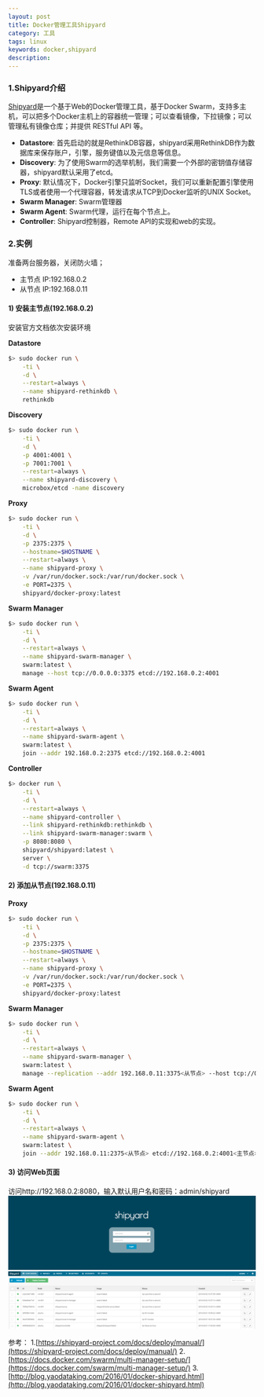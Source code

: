 ```yaml
---
layout: post
title: Docker管理工具Shipyard
category: 工具
tags: linux
keywords: docker,shipyard
description:
---
```


### 1.Shipyard介绍
[Shipyard](http://shipyard-project.com/)是一个基于Web的Docker管理工具，基于Docker Swarm，支持多主机，可以把多个Docker主机上的容器统一管理；可以查看镜像，下拉镜像；可以管理私有镜像仓库；并提供 RESTful API 等。

- **Datastore**: 首先启动的就是RethinkDB容器，shipyard采用RethinkDB作为数据库来保存账户，引擎，服务键值以及元信息等信息。
- **Discovery**: 为了使用Swarm的选举机制，我们需要一个外部的密钥值存储容器，shipyard默认采用了etcd。
- **Proxy**: 默认情况下，Docker引擎只监听Socket，我们可以重新配置引擎使用TLS或者使用一个代理容器，转发请求从TCP到Docker监听的UNIX Socket。
- **Swarm Manager**: Swarm管理器
- **Swarm Agent**: Swarm代理，运行在每个节点上。
- **Controller**: Shipyard控制器，Remote API的实现和web的实现。

### 2.实例

准备两台服务器，关闭防火墙；

- 主节点 IP:192.168.0.2
- 从节点 IP:192.168.0.11

#### 1) 安装主节点(192.168.0.2)
安装官方文档依次安装环境

**Datastore**

```sh
$> sudo docker run \
    -ti \
    -d \
    --restart=always \
    --name shipyard-rethinkdb \
    rethinkdb
```

**Discovery**

```sh
$> sudo docker run \
    -ti \
    -d \
    -p 4001:4001 \
    -p 7001:7001 \
    --restart=always \
    --name shipyard-discovery \
    microbox/etcd -name discovery
```

**Proxy**

```sh
$> sudo docker run \
    -ti \
    -d \
    -p 2375:2375 \
    --hostname=$HOSTNAME \
    --restart=always \
    --name shipyard-proxy \
    -v /var/run/docker.sock:/var/run/docker.sock \
    -e PORT=2375 \
    shipyard/docker-proxy:latest
```

**Swarm Manager**

```sh
$> sudo docker run \
    -ti \
    -d \
    --restart=always \
    --name shipyard-swarm-manager \
    swarm:latest \
    manage --host tcp://0.0.0.0:3375 etcd://192.168.0.2:4001
```

**Swarm Agent**

```sh
$> sudo docker run \
    -ti \
    -d \
    --restart=always \
    --name shipyard-swarm-agent \
    swarm:latest \
    join --addr 192.168.0.2:2375 etcd://192.168.0.2:4001
```

**Controller**

```sh
$> docker run \
    -ti \
    -d \
    --restart=always \
    --name shipyard-controller \
    --link shipyard-rethinkdb:rethinkdb \
    --link shipyard-swarm-manager:swarm \
    -p 8080:8080 \
    shipyard/shipyard:latest \
    server \
    -d tcp://swarm:3375
```

#### 2) 添加从节点(192.168.0.11)

**Proxy**

```sh
$> sudo docker run \
    -ti \
    -d \
    -p 2375:2375 \
    --hostname=$HOSTNAME \
    --restart=always \
    --name shipyard-proxy \
    -v /var/run/docker.sock:/var/run/docker.sock \
    -e PORT=2375 \
    shipyard/docker-proxy:latest
```

**Swarm Manager**

```sh
$> sudo docker run \
    -ti \
    -d \
    --restart=always \
    --name shipyard-swarm-manager \
    swarm:latest \
    manage --replication --addr 192.168.0.11:3375<从节点> --host tcp://0.0.0.0:3375 etcd://192.168.0.2:4001<主节点>
```

**Swarm Agent**

```sh
$> sudo docker run \
    -ti \
    -d \
    --restart=always \
    --name shipyard-swarm-agent \
    swarm:latest \
    join --addr 192.168.0.11:2375<从节点> etcd://192.168.0.2:4001<主节点>
```

#### 3) 访问Web页面
访问http://192.168.0.2:8080，输入默认用户名和密码：admin/shipyard
![login](/images/tool/shipyard/login.jpg)
![dashboard](/images/tool/shipyard/dashboard.jpg)


参考：
1.[https://shipyard-project.com/docs/deploy/manual/](https://shipyard-project.com/docs/deploy/manual/)
2.[https://docs.docker.com/swarm/multi-manager-setup/](https://docs.docker.com/swarm/multi-manager-setup/)
3.[http://blog.yaodataking.com/2016/01/docker-shipyard.html](http://blog.yaodataking.com/2016/01/docker-shipyard.html)